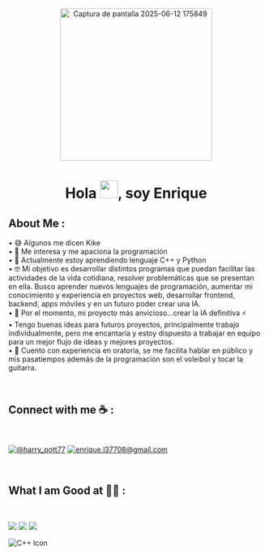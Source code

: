 <div align="center" width="50">
    <img alt="Captura de pantalla 2025-06-12 175849" src="https://github.com/user-attachments/assets/a3796820-2c70-4029-b79d-707947d1183d" width="300"/>
</div>
<h1 align="center">Hola <img src="https://media.giphy.com/media/hvRJCLFzcasrR4ia7z/giphy.gif" width="35">, soy Enrique</h1>


## About Me :

•	😅 Algunos me dicen Kike<br>
•	👀 Me interesa y me apaciona la programación<br>
•	🌱 Actualmente estoy aprendiendo lenguaje C++ y Python<br>
•	🤓 Mi objetivo es desarrollar distintos programas que puedan facilitar las actividades de la vida cotidiana, resolver problemáticas que se presentan  en ella. Busco aprender nuevos lenguajes de programación, aumentar mi conocimiento y experiencia en proyectos web, desarrollar frontend, backend, apps móviles y en un futuro poder crear una IA.<br>
•	🏁 Por el momento, mi proyecto más anvicioso...crear la IA definitiva ⚡<br>
•	Tengo buenas ideas para futuros proyectos, principalmente trabajo individualmente, pero me encantaría y estoy dispuesto a trabajar en equipo para un mejor flujo de ideas y mejores proyectos.<br>
•	🤩 Cuento con experiencia en oratoria, se me facilita hablar en público y mis pasatiempos además de la programación son el voleibol y tocar la guitarra.


<br>

## Connect with me ☕ :

<br>

[![@harry_pott77](https://img.icons8.com/fluency/48/000000/instagram-new.png "@harry_pott77")](https://www.instagram.com/harry_pott77/) [![enrique.l37708@gmail.com](https://img.icons8.com/fluency/48/000000/gmail.png "Enviar correo a enrique.l37708@gmail.com")](mailto:enrique.l37708@gmail.com)

<br>

## What I am Good at 🧑‍💻 :

<br>

<img src="https://img.icons8.com/color/48/000000/html-5--v1.png"/> <img src="https://img.icons8.com/color/48/000000/css3.png"/> <img src="https://img.icons8.com/color/48/000000/javascript--v1.png"/> 

<img src="https://img.icons8.com/color/48/000000/c-plus-plus-logo.png" alt="C++ Icon"/>

<br>

